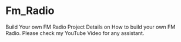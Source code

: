 # Fm_Radio
Build Your own FM Radio
Project Details on How to build your own FM Radio. 
Please check my YouTube Video for any assistant.
